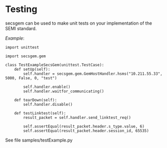 # Testing

secsgem can be used to make unit tests on your implementation of the SEMI standard.

*Example*:
```{code} python
import unittest

import secsgem.gem

class TestExampleSecsGem(unittest.TestCase):
    def setUp(self):
        self.handler = secsgem.gem.GemHostHandler.hsms("10.211.55.33", 5000, False, 0, "test")

        self.handler.enable()
        self.handler.waitfor_communicating()

    def tearDown(self):
        self.handler.disable()

    def testLinktest(self):
        result_packet = self.handler.send_linktest_req()

        self.assertEqual(result_packet.header.s_type.value, 6)
        self.assertEqual(result_packet.header.session_id, 65535)
```

See file samples/testExample.py
